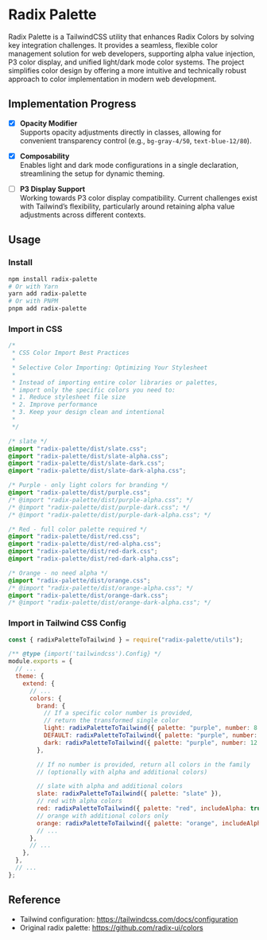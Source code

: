 # Radix Palette

Radix Palette is a TailwindCSS utility that enhances Radix Colors by solving key integration challenges. It provides a seamless, flexible color management solution for web developers, supporting alpha value injection, P3 color display, and unified light/dark mode color systems. The project simplifies color design by offering a more intuitive and technically robust approach to color implementation in modern web development.

## Implementation Progress

- [x] **Opacity Modifier**  
       Supports opacity adjustments directly in classes, allowing for convenient transparency control (e.g., `bg-gray-4/50`, `text-blue-12/80`).

- [x] **Composability**  
       Enables light and dark mode configurations in a single declaration, streamlining the setup for dynamic theming.

- [ ] **P3 Display Support**  
       Working towards P3 color display compatibility. Current challenges exist with Tailwind’s flexibility, particularly around retaining alpha value adjustments across different contexts.

## Usage

### Install

```sh
npm install radix-palette
# Or with Yarn
yarn add radix-palette
# Or with PNPM
pnpm add radix-palette
```

### Import in CSS

```css
/*
 * CSS Color Import Best Practices
 *
 * Selective Color Importing: Optimizing Your Stylesheet
 *
 * Instead of importing entire color libraries or palettes,
 * import only the specific colors you need to:
 * 1. Reduce stylesheet file size
 * 2. Improve performance
 * 3. Keep your design clean and intentional
 *
 */

/* slate */
@import "radix-palette/dist/slate.css";
@import "radix-palette/dist/slate-alpha.css";
@import "radix-palette/dist/slate-dark.css";
@import "radix-palette/dist/slate-dark-alpha.css";

/* Purple - only light colors for branding */
@import "radix-palette/dist/purple.css";
/* @import "radix-palette/dist/purple-alpha.css"; */
/* @import "radix-palette/dist/purple-dark.css"; */
/* @import "radix-palette/dist/purple-dark-alpha.css"; */

/* Red - full color palette required */
@import "radix-palette/dist/red.css";
@import "radix-palette/dist/red-alpha.css";
@import "radix-palette/dist/red-dark.css";
@import "radix-palette/dist/red-dark-alpha.css";

/* Orange - no need alpha */
@import "radix-palette/dist/orange.css";
/* @import "radix-palette/dist/orange-alpha.css"; */
@import "radix-palette/dist/orange-dark.css";
/* @import "radix-palette/dist/orange-dark-alpha.css"; */
```

### Import in Tailwind CSS Config

```js
const { radixPaletteToTailwind } = require("radix-palette/utils");

/** @type {import('tailwindcss').Config} */
module.exports = {
  // ...
  theme: {
    extend: {
      // ...
      colors: {
        brand: {
          // If a specific color number is provided,
          // return the transformed single color
          light: radixPaletteToTailwind({ palette: "purple", number: 8 }),
          DEFAULT: radixPaletteToTailwind({ palette: "purple", number: 10 }),
          dark: radixPaletteToTailwind({ palette: "purple", number: 12 }),
        },

        // If no number is provided, return all colors in the family
        // (optionally with alpha and additional colors)

        // slate with alpha and additional colors
        slate: radixPaletteToTailwind({ palette: "slate" }),
        // red with alpha colors
        red: radixPaletteToTailwind({ palette: "red", includeAlpha: true, includeAdditionalColors: false }),
        // orange with additional colors only
        orange: radixPaletteToTailwind({ palette: "orange", includeAlpha: false, includeAdditionalColors: true }),
        // ...
      },
      // ...
    },
  },
  // ...
};
```

## Reference

- Tailwind configuration: https://tailwindcss.com/docs/configuration
- Original radix palette: https://github.com/radix-ui/colors
